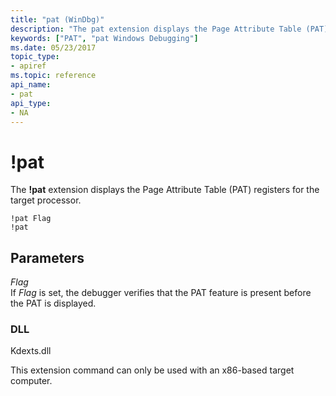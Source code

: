 ```yaml
---
title: "pat (WinDbg)"
description: "The pat extension displays the Page Attribute Table (PAT) registers for the target processor."
keywords: ["PAT", "pat Windows Debugging"]
ms.date: 05/23/2017
topic_type:
- apiref
ms.topic: reference
api_name:
- pat
api_type:
- NA
---
```


# !pat


The **!pat** extension displays the Page Attribute Table (PAT) registers for the target processor.

```dbgcmd
!pat Flag 
!pat 
```

## Parameters


<span id="_______Flag______"></span><span id="_______flag______"></span><span id="_______FLAG______"></span> *Flag*   
If *Flag* is set, the debugger verifies that the PAT feature is present before the PAT is displayed.

### DLL

Kdexts.dll

 

This extension command can only be used with an x86-based target computer.

 

 






